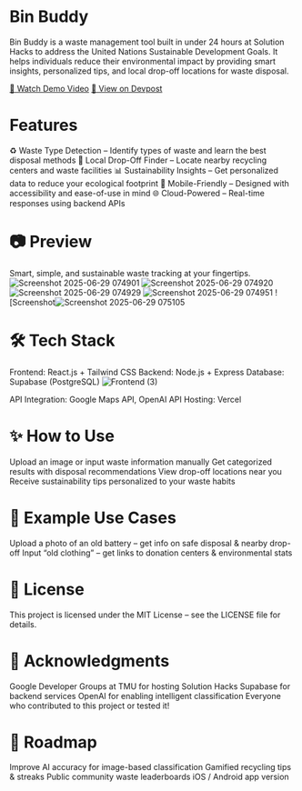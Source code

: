 # Bin Buddy

Bin Buddy is a waste management tool built in under 24 hours at Solution Hacks to address the United Nations Sustainable Development Goals. It helps individuals reduce their environmental impact by providing smart insights, personalized tips, and local drop-off locations for waste disposal.

[🎥 Watch Demo Video](https://youtu.be/X4nF98WhUKg)
[🔗 View on Devpost](https://devpost.com/software/bin-buddy-ld8uak?ref_content=my-projects-tab&ref_feature=my_projects)


# Features
♻️ Waste Type Detection – Identify types of waste and learn the best disposal methods
📍 Local Drop-Off Finder – Locate nearby recycling centers and waste facilities
📊 Sustainability Insights – Get personalized data to reduce your ecological footprint
📱 Mobile-Friendly – Designed with accessibility and ease-of-use in mind
🌐 Cloud-Powered – Real-time responses using backend APIs

# 📷 Preview
Smart, simple, and sustainable waste tracking at your fingertips.
![Screenshot 2025-06-29 074901](https://github.com/user-attachments/assets/a6ef738b-ec4c-43b5-93a3-7cfa7864498b)
![Screenshot 2025-06-29 074920](https://github.com/user-attachments/assets/00f6dbc8-32b9-4834-b67e-9e5434805ee6)
![Screenshot 2025-06-29 074929](https://github.com/user-attachments/assets/e626fa3c-df80-43e0-820b-df58ea8ff270)
![Screenshot 2025-06-29 074951](https://github.com/user-attachments/assets/be165b57-1ff8-4ff1-92d0-03c42f1f5a6b)
![Screenshot![Screenshot 2025-06-29 075105](https://github.com/user-attachments/assets/38dd083c-ca9c-42bb-91ff-242bce5a4f6f)

# 🛠️ Tech Stack
Frontend: React.js + Tailwind CSS
Backend: Node.js + Express
Database: Supabase (PostgreSQL)
![Frontend (3)](https://github.com/user-attachments/assets/1fcd5bc0-87c0-494a-9121-2ebd5f43040e)


API Integration: Google Maps API, OpenAI API
Hosting: Vercel

# ✨ How to Use
Upload an image or input waste information manually
Get categorized results with disposal recommendations
View drop-off locations near you
Receive sustainability tips personalized to your waste habits

# 🧪 Example Use Cases
Upload a photo of an old battery – get info on safe disposal & nearby drop-off
Input “old clothing” – get links to donation centers & environmental stats


# 📄 License
This project is licensed under the MIT License – see the LICENSE file for details.

# 🙌 Acknowledgments
Google Developer Groups at TMU for hosting Solution Hacks
Supabase for backend services
OpenAI for enabling intelligent classification
Everyone who contributed to this project or tested it!

# 🚧 Roadmap
 Improve AI accuracy for image-based classification
 Gamified recycling tips & streaks
 Public community waste leaderboards
 iOS / Android app version
